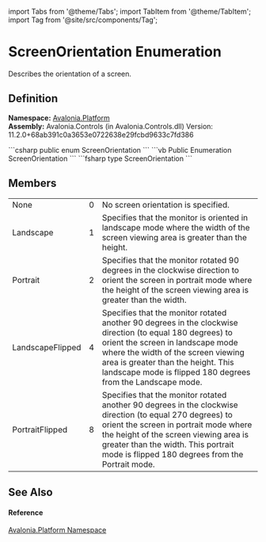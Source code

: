 import Tabs from '@theme/Tabs'; 
import TabItem from '@theme/TabItem'; 
import Tag from '@site/src/components/Tag'; 

# ScreenOrientation Enumeration


Describes the orientation of a screen.



## Definition
**Namespace:** <a href="N_Avalonia_Platform">Avalonia.Platform</a>  
**Assembly:** Avalonia.Controls (in Avalonia.Controls.dll) Version: 11.2.0+68ab391c0a3653e0722638e29fcbd9633c7fd386

<Tabs groupId="api-code-preview">
<TabItem value="csharp" label="C#">
```csharp
public enum ScreenOrientation
```
</TabItem>
<TabItem value="vb" label="VB">
```vb
Public Enumeration ScreenOrientation
```
</TabItem>
<TabItem value="fsharp" label="F#">
```fsharp
type ScreenOrientation
```
</TabItem>
</Tabs>



## Members
<table>
<tr>
<td>None</td>
<td>0</td>
<td>No screen orientation is specified.</td>
</tr>
<tr>
<td>Landscape</td>
<td>1</td>
<td>Specifies that the monitor is oriented in landscape mode where the width of the screen viewing area is greater than the height.</td>
</tr>
<tr>
<td>Portrait</td>
<td>2</td>
<td>Specifies that the monitor rotated 90 degrees in the clockwise direction to orient the screen in portrait mode where the height of the screen viewing area is greater than the width.</td>
</tr>
<tr>
<td>LandscapeFlipped</td>
<td>4</td>
<td>Specifies that the monitor rotated another 90 degrees in the clockwise direction (to equal 180 degrees) to orient the screen in landscape mode where the width of the screen viewing area is greater than the height. This landscape mode is flipped 180 degrees from the Landscape mode.</td>
</tr>
<tr>
<td>PortraitFlipped</td>
<td>8</td>
<td>Specifies that the monitor rotated another 90 degrees in the clockwise direction (to equal 270 degrees) to orient the screen in portrait mode where the height of the screen viewing area is greater than the width. This portrait mode is flipped 180 degrees from the Portrait mode.</td>
</tr>
</table>

## See Also


#### Reference
<a href="N_Avalonia_Platform">Avalonia.Platform Namespace</a>  
